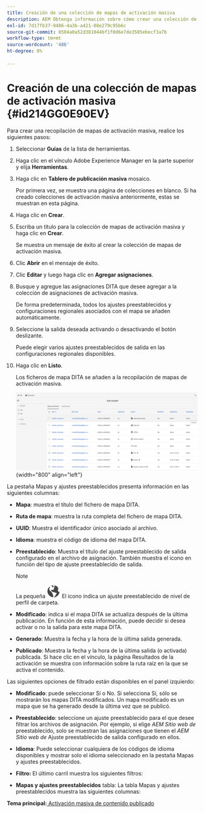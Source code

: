 ```yaml
---
title: Creación de una colección de mapas de activación masiva
description: AEM Obtenga información sobre cómo crear una colección de mapas de activación masiva en las guías de.
exl-id: 7d17fb37-9486-4a3b-a421-08e279c95b6c
source-git-commit: 8504a0a52d381044bf1f0d6e7de3585ebecf3a7b
workflow-type: tm+mt
source-wordcount: '486'
ht-degree: 0%

---
```


# Creación de una colección de mapas de activación masiva {#id214GG0E90EV}

Para crear una recopilación de mapas de activación masiva, realice los siguientes pasos:

1. Seleccionar **Guías** de la lista de herramientas.

1. Haga clic en el vínculo Adobe Experience Manager en la parte superior y elija **Herramientas**.

1. Haga clic en **Tablero de publicación masiva** mosaico.

   Por primera vez, se muestra una página de colecciones en blanco. Si ha creado colecciones de activación masiva anteriormente, estas se muestran en esta página.

1. Haga clic en **Crear**.

1. Escriba un título para la colección de mapas de activación masiva y haga clic en **Crear**.

   Se muestra un mensaje de éxito al crear la colección de mapas de activación masiva.

1. Clic **Abrir** en el mensaje de éxito.

1. Clic **Editar** y luego haga clic en **Agregar asignaciones**.

1. Busque y agregue las asignaciones DITA que desee agregar a la colección de asignaciones de activación masiva.

   De forma predeterminada, todos los ajustes preestablecidos y configuraciones regionales asociados con el mapa se añaden automáticamente.

1. Seleccione la salida deseada activando o desactivando el botón deslizante.

   Puede elegir varios ajustes preestablecidos de salida en las configuraciones regionales disponibles.

1. Haga clic en **Listo**.

   Los ficheros de mapa DITA se añaden a la recopilación de mapas de activación masiva.

   ![](images/bulk-activation-collection-created.png){width="800" align="left"}


La pestaña Mapas y ajustes preestablecidos presenta información en las siguientes columnas:

- **Mapa**: muestra el título del fichero de mapa DITA.
- **Ruta de mapa**: muestra la ruta completa del fichero de mapa DITA.

- **UUID**: Muestra el identificador único asociado al archivo.

- **Idioma**: muestra el código de idioma del mapa DITA.
- **Preestablecido**: Muestra el título del ajuste preestablecido de salida configurado en el archivo de asignación. También muestra el icono en función del tipo de ajuste preestablecido de salida.

  >[!NOTE]
  >
  > La pequeña ![](images/global-preset-icon.svg) El icono indica un ajuste preestablecido de nivel de perfil de carpeta.
- **Modificado**: indica si el mapa DITA se actualiza después de la última publicación. En función de esta información, puede decidir si desea activar o no la salida para este mapa DITA.
- **Generado**: Muestra la fecha y la hora de la última salida generada.
- **Publicado**: Muestra la fecha y la hora de la última salida \(o activada\) publicada. Si hace clic en el vínculo, la página Resultados de la activación se muestra con información sobre la ruta raíz en la que se activa el contenido.


Las siguientes opciones de filtrado están disponibles en el panel izquierdo:

- **Modificado**: puede seleccionar Sí o No. Si selecciona Sí, sólo se mostrarán los mapas DITA modificados. Un mapa modificado es un mapa que se ha generado desde la última vez que se publicó.
- **Preestablecido**: seleccione un ajuste preestablecido para el que desee filtrar los archivos de asignación. Por ejemplo, si elige *AEM Sitio web de* preestablecido, solo se muestran las asignaciones que tienen el *AEM Sitio web de* Ajuste preestablecido de salida configurado en ellos.
- **Idioma**: Puede seleccionar cualquiera de los códigos de idioma disponibles y mostrar solo el idioma seleccionado en la pestaña Mapas y ajustes preestablecidos.

- **Filtro:** El último carril muestra los siguientes filtros:
- **Mapas y ajustes preestablecidos** tabla: La tabla Mapas y ajustes preestablecidos muestra las siguientes columnas:

**Tema principal:**[ Activación masiva de contenido publicado](conf-bulk-activation.md)

